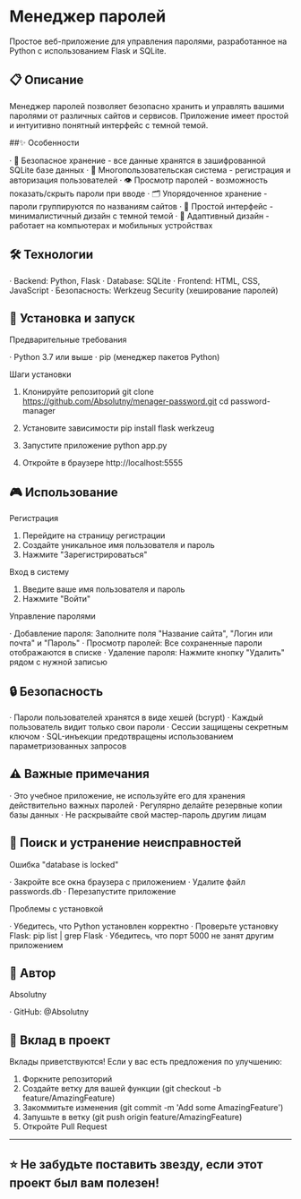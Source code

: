 # Менеджер паролей

Простое веб-приложение для управления паролями, разработанное на Python с использованием Flask и SQLite.

## 📋 Описание

Менеджер паролей позволяет безопасно хранить и управлять вашими паролями от различных сайтов и сервисов. Приложение имеет простой и интуитивно понятный интерфейс с темной темой.

##✨ Особенности

· 🔐 Безопасное хранение - все данные хранятся в зашифрованной SQLite базе данных
· 👥 Многопользовательская система - регистрация и авторизация пользователей
· 👁️ Просмотр паролей - возможность показать/скрыть пароли при вводе
· 🗂️ Упорядоченное хранение - пароли группируются по названиям сайтов
· 🎨 Простой интерфейс - минималистичный дизайн с темной темой
· 📱 Адаптивный дизайн - работает на компьютерах и мобильных устройствах

## 🛠️ Технологии

· Backend: Python, Flask
· Database: SQLite
· Frontend: HTML, CSS, JavaScript
· Безопасность: Werkzeug Security (хеширование паролей)

## 🚀 Установка и запуск

Предварительные требования

· Python 3.7 или выше
· pip (менеджер пакетов Python)

Шаги установки

1. Клонируйте репозиторий
git clone https://github.com/Absolutny/menager-password.git
cd password-manager

3. Установите зависимости
pip install flask werkzeug

3. Запустите приложение
python app.py

5. Откройте в браузере
http://localhost:5555

## 🎮 Использование

Регистрация

1. Перейдите на страницу регистрации
2. Создайте уникальное имя пользователя и пароль
3. Нажмите "Зарегистрироваться"

Вход в систему

1. Введите ваше имя пользователя и пароль
2. Нажмите "Войти"

Управление паролями

· Добавление пароля: Заполните поля "Название сайта", "Логин или почта" и "Пароль"
· Просмотр паролей: Все сохраненные пароли отображаются в списке
· Удаление пароля: Нажмите кнопку "Удалить" рядом с нужной записью

## 🔒 Безопасность

· Пароли пользователей хранятся в виде хешей (bcrypt)
· Каждый пользователь видит только свои пароли
· Сессии защищены секретным ключом
· SQL-инъекции предотвращены использованием параметризованных запросов

## ⚠️ Важные примечания

· Это учебное приложение, не используйте его для хранения действительно важных паролей
· Регулярно делайте резервные копии базы данных
· Не раскрывайте свой мастер-пароль другим лицам

## 🐛 Поиск и устранение неисправностей

Ошибка "database is locked"

· Закройте все окна браузера с приложением
· Удалите файл passwords.db
· Перезапустите приложение

Проблемы с установкой

· Убедитесь, что Python установлен корректно
· Проверьте установку Flask: pip list | grep Flask
· Убедитесь, что порт 5000 не занят другим приложением

## 👤 Автор

Absolutny

· GitHub: @Absolutny

## 🤝 Вклад в проект

Вклады приветствуются! Если у вас есть предложения по улучшению:

1. Форкните репозиторий
2. Создайте ветку для вашей функции (git checkout -b feature/AmazingFeature)
3. Закоммитьте изменения (git commit -m 'Add some AmazingFeature')
4. Запушьте в ветку (git push origin feature/AmazingFeature)
5. Откройте Pull Request

---

## ⭐ Не забудьте поставить звезду, если этот проект был вам полезен!
